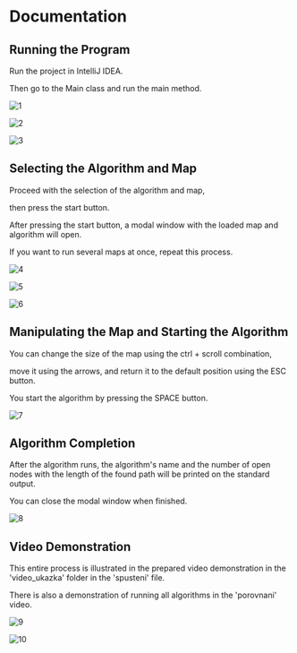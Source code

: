 # Documentation

## Running the Program

Run the project in IntelliJ IDEA.

Then go to the Main class and run the main method.

![1](https://github.com/TrinhXuanTam/Maze-path-finder/assets/67837551/d58c40f4-a639-4195-b4d9-7f3b184875a6)

![2](https://github.com/TrinhXuanTam/Maze-path-finder/assets/67837551/99204b47-e9b4-4fb7-a13c-6eb8043eb04b)

![3](https://github.com/TrinhXuanTam/Maze-path-finder/assets/67837551/3c8ae72e-c988-4be2-a5cf-4520702d483d)

## Selecting the Algorithm and Map


Proceed with the selection of the algorithm and map,

then press the start button.

After pressing the start button, a modal window with the loaded map and algorithm will open.

If you want to run several maps at once, repeat this process.

![4](https://github.com/TrinhXuanTam/Maze-path-finder/assets/67837551/a74e3a0a-3367-4e08-82a0-c36113f2b107)

![5](https://github.com/TrinhXuanTam/Maze-path-finder/assets/67837551/731407e1-bcfc-4ba6-af47-33374e4fedad)

![6](https://github.com/TrinhXuanTam/Maze-path-finder/assets/67837551/69b97dd5-e8bd-4e31-88a0-b1605081c672)

## Manipulating the Map and Starting the Algorithm

You can change the size of the map using the ctrl + scroll combination,

move it using the arrows, and return it to the default position using the ESC button.

You start the algorithm by pressing the SPACE button.

![7](https://github.com/TrinhXuanTam/Maze-path-finder/assets/67837551/44dadd5b-04b0-4c1c-9440-03668bbea70a)

## Algorithm Completion

After the algorithm runs, the algorithm's name and the number of open nodes with the length of the found path will be printed on the standard output.

You can close the modal window when finished.

![8](https://github.com/TrinhXuanTam/Maze-path-finder/assets/67837551/83087d05-0044-403a-83de-b88e6dbde12c)

## Video Demonstration

This entire process is illustrated in the prepared video demonstration in the 'video_ukazka' folder in the 'spusteni' file.

There is also a demonstration of running all algorithms in the 'porovnani' video.

![9](https://github.com/TrinhXuanTam/Maze-path-finder/assets/67837551/4fa4f5dc-70d8-4920-9e74-2ca8c5e0a983)

![10](https://github.com/TrinhXuanTam/Maze-path-finder/assets/67837551/0289f5b6-6e60-463b-abc3-1271bfc3e468)
